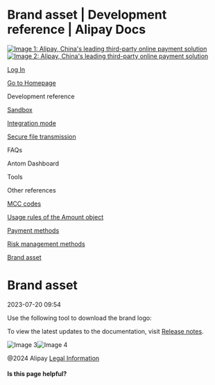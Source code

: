 Brand asset | Development reference | Alipay Docs
===============
                        

[![Image 1: Alipay, China's leading third-party online payment solution](https://ac.alipay.com/storage/2024/3/26/d66c43c0-440d-4c97-9976-f2028a2c8c5e.svg)![Image 2: Alipay, China's leading third-party online payment solution](https://ac.alipay.com/storage/2024/3/26/a48bd336-aea0-4f16-bf83-616eacbb4434.svg)](/docs/)

[Log In](https://global.alipay.com/ilogin/account_login.htm?goto=https%3A%2F%2Fglobal.alipay.com%2Fdocs%2Fac%2Fref%2Fbrandasset)

[Go to Homepage](../../)

Development reference

[Sandbox](/docs/ac/ref/sandbox)

[Integration mode](/docs/ac/ref/oy9921)

[Secure file transmission](/docs/ac/ref/xgcpey)

FAQs

Antom Dashboard

Tools

Other references

[MCC codes](/docs/ac/ref/mcccodes)

[Usage rules of the Amount object](/docs/ac/ref/cc)

[Payment methods](/docs/ac/ref/payment_method)

[Risk management methods](/docs/ac/ref/risk_methods)

[Brand asset](/docs/ac/ref/brandasset)

Brand asset
===========

2023-07-20 09:54

Use the following tool to download the brand logo:

To view the latest updates to the documentation, visit [Release notes](https://global.alipay.com/docs/releasenotes).

![Image 3](https://ac.alipay.com/storage/2021/5/20/19b2c126-9442-4f16-8f20-e539b1db482a.png)![Image 4](https://ac.alipay.com/storage/2021/5/20/e9f3f154-dbf0-455f-89f0-b3d4e0c14481.png)

@2024 Alipay [Legal Information](https://global.alipay.com/docs/ac/platform/membership)

#### Is this page helpful?